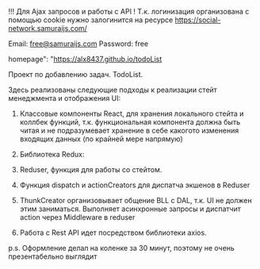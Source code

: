 !!! Для Ajax запросов и работы с API ! Т.к. логинизация организована с помощью cookie нужно залогинится на ресурсе https://social-network.samuraijs.com/

Email: free@samuraijs.com Password: free

homepage": "https://alx8437.github.io/todoList



Проект по добавлению задач. TodoList.

Здесь реализованы следующие подходы к реализации стейт менеджмента и отображения UI:

1) Классовые компоненты React, для хранения локального стейта и коллбек функций, т.к. функциональная компонента
должна быть читая и не подразумевает хранение в себе какогото изменения входящих данных (по крайней мере напрямую)

2) Библиотека Redux: 

3) Reduser, функция для работы сo стейтом.

4) Функция dispatch и actionCreators для диспатча экшенов в Reduser 

5) ThunkCreator организовывает общение BLL c DAL, т.к. UI не должен этим заниматься.
Выполняет асинхронные запросы и диспатчит action через Middleware в reduser

6) Работа с Rest API идет посредством библиотеки axios.

p.s. Оформление делал на коленке за 30 минут, поэтому не очень презентабельно выглядит
